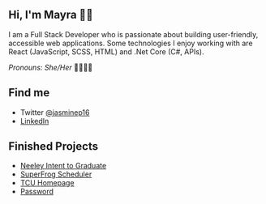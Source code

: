 ## Hi, I'm Mayra 👋🏽

I am a Full Stack Developer who is passionate about building user-friendly, accessible web applications. Some technologies I enjoy working with are React (JavaScript, SCSS, HTML) and .Net Core (C#, APIs). 

_Pronouns: She/Her_ 🌈👩🏽‍💻

## Find me

- Twitter [@jasminep16](https://twitter.com/jasminep16)
- [LinkedIn](https://www.linkedin.com/in/mayraperales/)

## Finished Projects

- [Neeley Intent to Graduate](https://neeleyintentgrad.tcu.edu/)
- [SuperFrog Scheduler](https://superfrog.tcu.edu/)
- [TCU Homepage](https://www.tcu.edu/)
- [Password](https://password.tcu.edu/)

<!--
**mjperales/mjperales** is a ✨ _special_ ✨ repository because its `README.md` (this file) appears on your GitHub profile.

Here are some ideas to get you started:

- 🔭 I’m currently working on ...
- 🌱 I’m currently learning ...
- 👯 I’m looking to collaborate on ...
- 🤔 I’m looking for help with ...
- 💬 Ask me about ...
- 📫 How to reach me: ...
- 😄 Pronouns: ...
- ⚡ Fun fact: ...
-->
